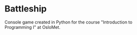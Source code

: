 # Battleship
Console game created in Python for the course "Introduction to Programming I" at OsloMet.
